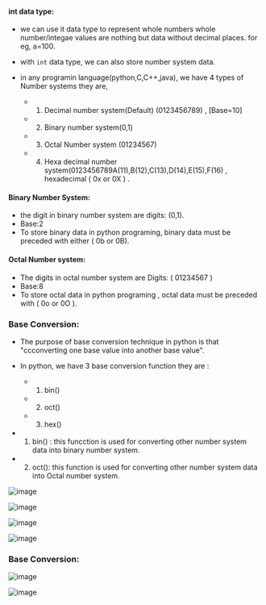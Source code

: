 #### int data type: 
- we can use it data type to represent whole numbers whole number/integae values are nothing but data without decimal places. for eg, a=100.
     
- with `int` data type, we can also store number system data.
- in any programin language(python,C,C++,java), we have 4 types of Number systems they are,
   - 1. Decimal number system(Default) (0123456789) , [Base=10]
    - 2. Binary number system(0,1)
     - 3. Octal Number system (01234567)
    - 4. Hexa decimal number system(0123456789A(11),B(12),C(13),D(14),E(15),F(16) , hexadecimal ( 0x or 0X ) .   


#### Binary Number System: 
- the digit in binary number system are digits: (0,1).
- Base:2
- To store binary data in python programing, binary data must be preceded with either ( 0b or 0B).
#### Octal Number system:
- The digits in octal number system are Digits: ( 01234567 )
- Base:8
- To store octal  data in python programing , octal data must be preceded with  ( 0o or 0O ).

### Base Conversion:
- The purpose of base conversion technique in python is that "ccconverting one base value into another base value".
- In python, we have 3 base conversion function they are :
   - 1. bin()
   - 2. oct()
   - 3. hex()
- 1. bin() : this funcction is used for converting other number system data into binary number system.
   
 - 2. oct(): this function is used for converting other number system data into Octal number system.         

![image](https://github.com/user-attachments/assets/8b1a9841-88fe-4447-b145-fc9a4a80ce68)

![image](https://github.com/user-attachments/assets/e793c7af-586d-44bf-801d-e27f3af1c335)


![image](https://github.com/user-attachments/assets/18540204-639c-49dd-a5bf-60ac60e6de11)

![image](https://github.com/user-attachments/assets/eb7d31d3-6302-4455-8424-dd3c6a204f58)




### Base Conversion:
![image](https://github.com/user-attachments/assets/d1502984-1a06-43d5-bf5e-cbfc7097a511)

![image](https://github.com/user-attachments/assets/36681e1c-45e6-474b-8b7e-bf146755ca5f)
